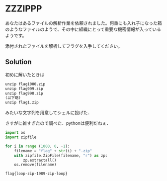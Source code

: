 # ZZZIPPP

あなたはあるファイルの解析作業を依頼されました。何重にも入れ子になった箱のようなファイルのようで、その中に組織にとって重要な機密情報が入っているようです。

添付されたファイルを解析してフラグを入手してください。

## Solution

初めに解いたときは

```txt
unzip flag1000.zip
unzip flag999.zip
unzip flag998.zip
(以下略)
unzip flag1.zip
```

みたいな文字列を用意してシェルに投げた．

さすがに雑すぎたので調べた．pythonは便利だねぇ．

```python
import os
import zipfile

for i in range (1000, 0, -1):
    filename = "flag" + str(i) + ".zip"
    with zipfile.ZipFile(filename, "r") as zp:
        zp.extractall()
    os.remove(filename)
```

``flag{loop-zip-1989-zip-loop}``
